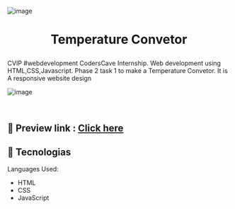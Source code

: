 ![image](https://github.com/Meetjain1512/Temperature-Converter/assets/99678497/1abb76b9-a5e4-4460-9ae9-61a4d562f5f6)<h1 align="center">
  Temperature Convetor
</h1>
CVIP #webdevelopment CodersCave Internship. Web development using HTML,CSS,Javascript. Phase 2 task 1  to make a Temperature Convetor. It is A responsive website design
<br>

![image](https://github.com/Meetjain1512/Temperature-Converter/assets/99678497/81c52cf1-0fb8-434f-a9d4-b7a4197fbb38)


<br>

## 📝 Preview link : <a href = "https://meet-game-bridge.netlify.app">Click here</a>
## 🚀 Tecnologias

Languages Used:

- HTML
- CSS
- JavaScript
